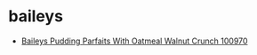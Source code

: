 # baileys

 * [Baileys Pudding Parfaits With Oatmeal Walnut Crunch 100970](../../index/b/baileys-pudding-parfaits-with-oatmeal-walnut-crunch-100970.json)
